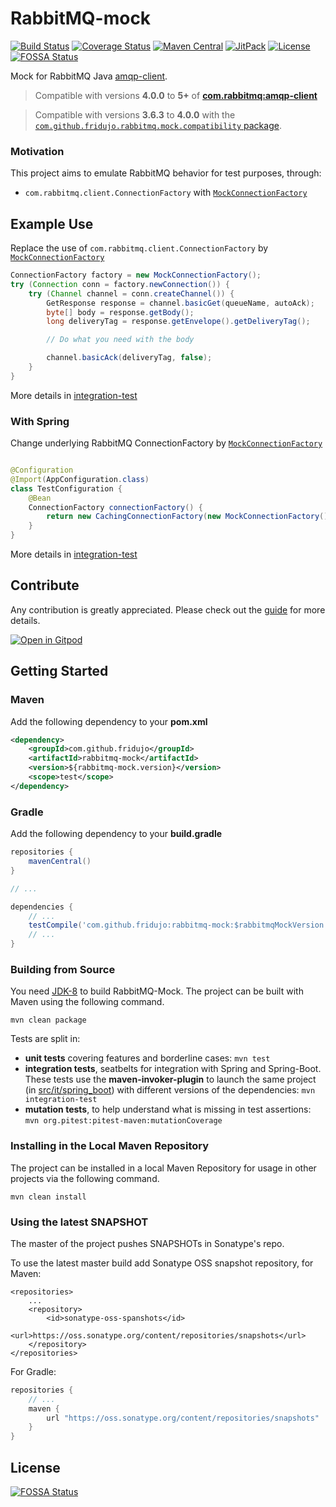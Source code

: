 # RabbitMQ-mock

[![Build Status](https://github.com/fridujo/rabbitmq-mock/actions/workflows/build.yml/badge.svg)](https://github.com/fridujo/rabbitmq-mock/actions)
[![Coverage Status](https://codecov.io/gh/fridujo/rabbitmq-mock/branch/master/graph/badge.svg)](https://codecov.io/gh/fridujo/rabbitmq-mock/)
[![Maven Central](https://img.shields.io/maven-central/v/com.github.fridujo/rabbitmq-mock.svg)](https://search.maven.org/artifact/com.github.fridujo/rabbitmq-mock)
[![JitPack](https://jitpack.io/v/fridujo/rabbitmq-mock.svg)](https://jitpack.io/#fridujo/rabbitmq-mock)
[![License](https://img.shields.io/github/license/fridujo/rabbitmq-mock.svg)](https://opensource.org/licenses/Apache-2.0)
[![FOSSA Status](https://app.fossa.io/api/projects/git%2Bgithub.com%2Ffridujo%2Frabbitmq-mock.svg?type=shield)](https://app.fossa.io/projects/git%2Bgithub.com%2Ffridujo%2Frabbitmq-mock?ref=badge_shield)

Mock for RabbitMQ Java [amqp-client](https://github.com/rabbitmq/rabbitmq-java-client).

> Compatible with versions **4.0.0** to **5+** of [**com.rabbitmq:amqp-client**](https://github.com/rabbitmq/rabbitmq-java-client)

> Compatible with versions **3.6.3** to **4.0.0** with the [`com.github.fridujo.rabbitmq.mock.compatibility` package](src/main/java/com/github/fridujo/rabbitmq/mock/compatibility/MockConnectionFactoryFactory.java).

### Motivation

This project aims to emulate RabbitMQ behavior for test purposes, through:
* `com.rabbitmq.client.ConnectionFactory` with [`MockConnectionFactory`](src/main/java/com/github/fridujo/rabbitmq/mock/MockConnectionFactory.java)

## Example Use

Replace the use of `com.rabbitmq.client.ConnectionFactory` by [`MockConnectionFactory`](src/main/java/com/github/fridujo/rabbitmq/mock/MockConnectionFactory.java)

```java
ConnectionFactory factory = new MockConnectionFactory();
try (Connection conn = factory.newConnection()) {
    try (Channel channel = conn.createChannel()) {
        GetResponse response = channel.basicGet(queueName, autoAck);
        byte[] body = response.getBody();
        long deliveryTag = response.getEnvelope().getDeliveryTag();

        // Do what you need with the body

        channel.basicAck(deliveryTag, false);
    }
}
```

More details in [integration-test](src/test/java/com/github/fridujo/rabbitmq/mock/IntegrationTest.java)

### With Spring
Change underlying RabbitMQ ConnectionFactory by [`MockConnectionFactory`](src/main/java/com/github/fridujo/rabbitmq/mock/MockConnectionFactory.java)

```java

@Configuration
@Import(AppConfiguration.class)
class TestConfiguration {
    @Bean
    ConnectionFactory connectionFactory() {
        return new CachingConnectionFactory(new MockConnectionFactory());
    }
}
```

More details in [integration-test](src/test/java/com/github/fridujo/rabbitmq/mock/spring/SpringIntegrationTest.java)

## Contribute
Any contribution is greatly appreciated. Please check out the [guide](CONTRIBUTING.md) for more details.

[![Open in Gitpod](https://gitpod.io/button/open-in-gitpod.svg)](https://gitpod.io/#github.com/fridujo/rabbitmq-mock.git)

## Getting Started

### Maven
Add the following dependency to your **pom.xml**
```xml
<dependency>
    <groupId>com.github.fridujo</groupId>
    <artifactId>rabbitmq-mock</artifactId>
    <version>${rabbitmq-mock.version}</version>
    <scope>test</scope>
</dependency>
```

### Gradle
Add the following dependency to your **build.gradle**
```groovy
repositories {
	mavenCentral()
}

// ...

dependencies {
	// ...
	testCompile('com.github.fridujo:rabbitmq-mock:$rabbitmqMockVersion')
	// ...
}
```

### Building from Source

You need [JDK-8](http://jdk.java.net/8/) to build RabbitMQ-Mock. The project can be built with Maven using the following command.
```
mvn clean package
```

Tests are split in:

* **unit tests** covering features and borderline cases: `mvn test`
* **integration tests**, seatbelts for integration with Spring and Spring-Boot. These tests use the **maven-invoker-plugin** to launch the same project (in [src/it/spring_boot](src/it/spring_boot)) with different versions of the dependencies: `mvn integration-test`
* **mutation tests**, to help understand what is missing in test assertions: `mvn org.pitest:pitest-maven:mutationCoverage`


### Installing in the Local Maven Repository

The project can be installed in a local Maven Repository for usage in other projects via the following command.
```
mvn clean install
```

### Using the latest SNAPSHOT

The master of the project pushes SNAPSHOTs in Sonatype's repo.

To use the latest master build add Sonatype OSS snapshot repository, for Maven:
```
<repositories>
    ...
    <repository>
        <id>sonatype-oss-spanshots</id>
        <url>https://oss.sonatype.org/content/repositories/snapshots</url>
    </repository>
</repositories>
```

For Gradle:
```groovy
repositories {
    // ...
    maven {
        url "https://oss.sonatype.org/content/repositories/snapshots"
    }
}
```

## License
[![FOSSA Status](https://app.fossa.io/api/projects/git%2Bgithub.com%2Ffridujo%2Frabbitmq-mock.svg?type=large)](https://app.fossa.io/projects/git%2Bgithub.com%2Ffridujo%2Frabbitmq-mock?ref=badge_large)
